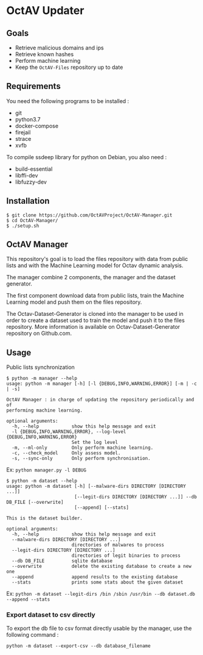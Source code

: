 # OctAV Updater

## Goals
- Retrieve malicious domains and ips
- Retrieve known hashes
- Perform machine learning
- Keep the `OctAV-Files` repository up to date

## Requirements

You need the following programs to be installed :

- git
- python3.7
- docker-compose
- firejail
- strace
- xvfb

To compile ssdeep library for python on Debian, you also need :

- build-essential
- libffi-dev
- libfuzzy-dev

## Installation

```
$ git clone https://github.com/OctAVProject/OctAV-Manager.git
$ cd OctAV-Manager/
$ ./setup.sh
```

## OctAV Manager

This repository's goal is to load the files repository with data from public lists and with the Machine Learning model for Octav dynamic analysis.

The manager combine 2 components, the manager and the dataset generator.

The first component download data from public lists, train the Machine Learning model and push them on the files repository.

The Octav-Dataset-Generator is cloned into the manager to be used in order to create a dataset used to train the model and push it to the files repository.
More information is available on Octav-Dataset-Generator repository on Github.com.

## Usage

Public lists synchronization

```
$ python -m manager --help
usage: python -m manager [-h] [-l {DEBUG,INFO,WARNING,ERROR}] [-m | -c | -s]

OctAV Manager : in charge of updating the repository periodically and of
performing machine learning.

optional arguments:
  -h, --help            show this help message and exit
  -l {DEBUG,INFO,WARNING,ERROR}, --log-level {DEBUG,INFO,WARNING,ERROR}
                        Set the log level
  -m, --ml-only         Only perform machine learning.
  -c, --check_model     Only assess model.
  -s, --sync-only       Only perform synchronisation.
```

Ex: `python manager.py -l DEBUG`

```
$ python -m dataset --help
usage: python -m dataset [-h] [--malware-dirs DIRECTORY [DIRECTORY ...]]
                         [--legit-dirs DIRECTORY [DIRECTORY ...]] --db DB_FILE [--overwrite]
                         [--append] [--stats]

This is the dataset builder.

optional arguments:
  -h, --help            show this help message and exit
  --malware-dirs DIRECTORY [DIRECTORY ...]
                        directories of malwares to process
  --legit-dirs DIRECTORY [DIRECTORY ...]
                        directories of legit binaries to process
  --db DB_FILE          sqlite database
  --overwrite           delete the existing database to create a new one
  --append              append results to the existing database
  --stats               prints some stats about the given dataset
```

Ex: `python -m dataset --legit-dirs /bin /sbin /usr/bin --db dataset.db --append --stats`

###  Export dataset to csv directly

To export the db file to csv format directly usable by the manager, use the following command :

`python -m dataset --export-csv --db database_filename`


